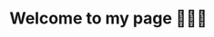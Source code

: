 # Welcome to my page 👋👋👋

<!--
**19521791/19521791** is a ✨ _special_ ✨ repository because its `README.md` (this file) appears on your GitHub profile.

### My full name is Nguyen Phi Long. I'm a senior student at university of Information Teachnology. I'm interested in the following topic: Computer vision


-->

